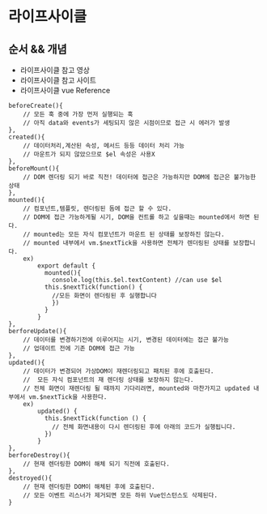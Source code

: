 # 라이프사이클
## 순서 && 개념
- <a src="https://www.youtube.com/watch?v=0mC7K2wOuJA&t=1s">라이프사이클 참고 영상</a><br>
- <a src="https://velog.io/@hyeonjeong/Vue-%EB%B7%B0-%EB%9D%BC%EC%9D%B4%ED%94%84-%EC%82%AC%EC%9D%B4%ED%81%B4-life-cycle">라이프사이클 참고 사이트</a><br>
- <a src="https://v3.ko.vuejs.org/api/options-lifecycle-hooks.html#beforecreate">라이프사이클 vue Reference</a><br>
```
beforeCreate(){
	// 모든 훅 중에 가장 먼저 실행되는 훅
	// 아직 data와 events가 세팅되지 않은 시점이므로 접근 시 에러가 발생
},
created(){
	// 데이터처리,계산된 속성, 메서드 등등 데이터 처리 가능
	// 마운트가 되지 않았으므로 $el 속성은 사용X
},
beforeMount(){
	// DOM 렌더링 되기 바로 직전! 데이터에 접근은 가능하지만 DOM에 접근은 불가능한 상태
},
mounted(){
	// 컴포넌트,템플릿, 렌더링된 돔에 접근 할 수 있다.
	// DOM에 접근 가능하게될 시기, DOM을 컨트롤 하고 싶을때는 mounted에서 하면 된다.
	// mounted는 모든 자식 컴포넌트가 마운트 된 상태를 보장하진 않는다.
	// mounted 내부에서 vm.$nextTick을 사용하면 전체가 렌더링된 상태를 보장합니다.
	ex) 
		export default {
		  mounted(){
			console.log(this.$el.textContent) //can use $el
		  this.$nextTick(function() { 
			//모든 화면이 렌더링된 후 실행합니다
			})
		  }
		}
},
berforeUpdate(){
	// 데이터를 변경하기전에 이루어지는 시기, 변경된 데이터에는 접근 불가능
	// 업데이트 전에 기존 DOM에 접근 가능
},
updated(){
	// 데이터가 변경되어 가상DOM이 재렌더링되고 패치된 후에 호출된다.
	//  모든 자식 컴포넌트의 재 렌더링 상태를 보장하지 않는다.
	// 전체 화면이 재렌더링 될 때까지 기다리려면, mounted와 마찬가지고 updated 내부에서 vm.$nextTick을 사용한다.
	ex)
		updated() {
		  this.$nextTick(function () {
			// 전체 화면내용이 다시 렌더링된 후에 아래의 코드가 실행됩니다. 
		  })
		}
},
berforeDestroy(){
	// 현재 렌더링한 DOM이 해체 되기 직전에 호출된다.
},
destroyed(){
	// 현재 렌더링한 DOM이 해체된 후에 호출된다.
	// 모든 이벤트 리스너가 제거되면 모든 하위 Vue인스턴스도 삭제된다.
}
```
